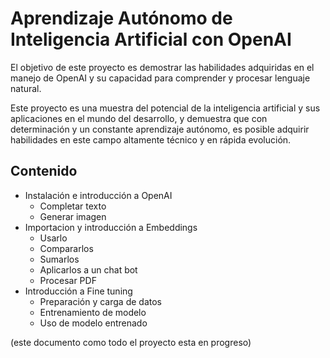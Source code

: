 # Aprendizaje Autónomo de Inteligencia Artificial con OpenAI

El objetivo de este proyecto es demostrar las habilidades adquiridas en el manejo de OpenAI y su capacidad para comprender y procesar lenguaje natural.

Este proyecto es una muestra del potencial de la inteligencia artificial y sus aplicaciones en el mundo del desarrollo, y demuestra que con determinación y un constante aprendizaje autónomo, es posible adquirir habilidades en este campo altamente técnico y en rápida evolución.

## Contenido

- Instalación e introducción a OpenAI
  - Completar texto
  - Generar imagen
- Importacion y introducción a Embeddings
  - Usarlo
  - Compararlos
  - Sumarlos
  - Aplicarlos a un chat bot
  - Procesar PDF
- Introducción a Fine tuning
  - Preparación y carga de datos
  - Entrenamiento de modelo
  - Uso de modelo entrenado

(este documento como todo el proyecto esta en progreso)
